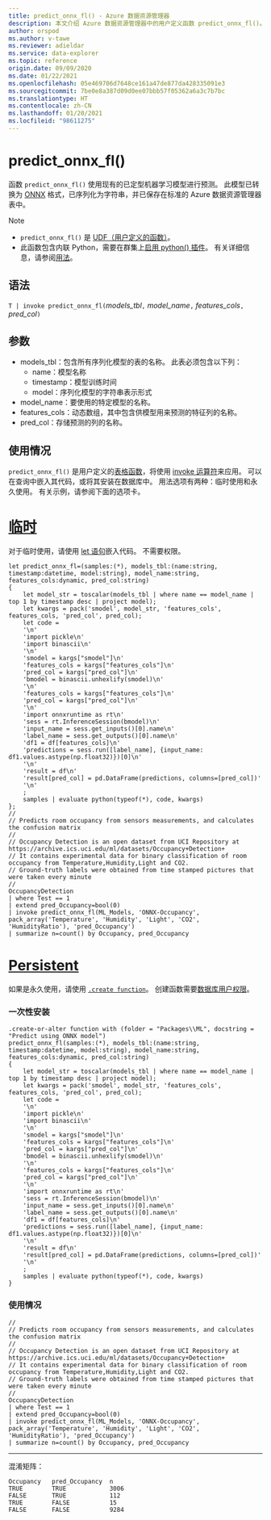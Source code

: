 ```yaml
---
title: predict_onnx_fl() - Azure 数据资源管理器
description: 本文介绍 Azure 数据资源管理器中的用户定义函数 predict_onnx_fl()。
author: orspod
ms.author: v-tawe
ms.reviewer: adieldar
ms.service: data-explorer
ms.topic: reference
origin.date: 09/09/2020
ms.date: 01/22/2021
ms.openlocfilehash: 05e469706d7648ce161a47de877da428335091e3
ms.sourcegitcommit: 7be0e8a387d09d0ee07bbb57f05362a6a3c7b7bc
ms.translationtype: HT
ms.contentlocale: zh-CN
ms.lasthandoff: 01/20/2021
ms.locfileid: "98611275"
---
```

# <a name="predict_onnx_fl"></a>predict_onnx_fl()

函数 `predict_onnx_fl()` 使用现有的已定型机器学习模型进行预测。 此模型已转换为 [ONNX](https://onnx.ai/) 格式，已序列化为字符串，并已保存在标准的 Azure 数据资源管理器表中。

> [!NOTE]
> * `predict_onnx_fl()` 是 [UDF（用户定义的函数）](../query/functions/user-defined-functions.md)。
> * 此函数包含内联 Python，需要在群集上[启用 python() 插件](../query/pythonplugin.md#enable-the-plugin)。 有关详细信息，请参阅[用法](#usage)。

## <a name="syntax"></a>语法

`T | invoke predict_onnx_fl(`*models_tbl*`,` *model_name*`,` *features_cols*`,` *pred_col*`)`

## <a name="arguments"></a>参数

* models_tbl：包含所有序列化模型的表的名称。 此表必须包含以下列：
    * name：模型名称
    * timestamp：模型训练时间
    * model：序列化模型的字符串表示形式
* model_name：要使用的特定模型的名称。
* features_cols：动态数组，其中包含供模型用来预测的特征列的名称。
* pred_col：存储预测的列的名称。

## <a name="usage"></a>使用情况

`predict_onnx_fl()` 是用户定义的[表格函数](../query/functions/user-defined-functions.md#tabular-function)，将使用 [invoke 运算符](../query/invokeoperator.md)来应用。 可以在查询中嵌入其代码，或将其安装在数据库中。 用法选项有两种：临时使用和永久使用。 有关示例，请参阅下面的选项卡。

# <a name="ad-hoc"></a>[临时](#tab/adhoc)

对于临时使用，请使用 [let 语句](../query/letstatement.md)嵌入代码。 不需要权限。

<!-- csl: https://help.kusto.chinacloudapi.cn:443/Samples -->
```kusto
let predict_onnx_fl=(samples:(*), models_tbl:(name:string, timestamp:datetime, model:string), model_name:string, features_cols:dynamic, pred_col:string)
{
    let model_str = toscalar(models_tbl | where name == model_name | top 1 by timestamp desc | project model);
    let kwargs = pack('smodel', model_str, 'features_cols', features_cols, 'pred_col', pred_col);
    let code =
    '\n'
    'import pickle\n'
    'import binascii\n'
    '\n'
    'smodel = kargs["smodel"]\n'
    'features_cols = kargs["features_cols"]\n'
    'pred_col = kargs["pred_col"]\n'
    'bmodel = binascii.unhexlify(smodel)\n'
    '\n'
    'features_cols = kargs["features_cols"]\n'
    'pred_col = kargs["pred_col"]\n'
    '\n'
    'import onnxruntime as rt\n'
    'sess = rt.InferenceSession(bmodel)\n'
    'input_name = sess.get_inputs()[0].name\n'
    'label_name = sess.get_outputs()[0].name\n'
    'df1 = df[features_cols]\n'
    'predictions = sess.run([label_name], {input_name: df1.values.astype(np.float32)})[0]\n'
    '\n'
    'result = df\n'
    'result[pred_col] = pd.DataFrame(predictions, columns=[pred_col])'
    '\n'
    ;
    samples | evaluate python(typeof(*), code, kwargs)
};
//
// Predicts room occupancy from sensors measurements, and calculates the confusion matrix
//
// Occupancy Detection is an open dataset from UCI Repository at https://archive.ics.uci.edu/ml/datasets/Occupancy+Detection+
// It contains experimental data for binary classification of room occupancy from Temperature,Humidity,Light and CO2.
// Ground-truth labels were obtained from time stamped pictures that were taken every minute
//
OccupancyDetection 
| where Test == 1
| extend pred_Occupancy=bool(0)
| invoke predict_onnx_fl(ML_Models, 'ONNX-Occupancy', pack_array('Temperature', 'Humidity', 'Light', 'CO2', 'HumidityRatio'), 'pred_Occupancy')
| summarize n=count() by Occupancy, pred_Occupancy
```

# <a name="persistent"></a>[Persistent](#tab/persistent)

如果是永久使用，请使用 [`.create function`](../management/create-function.md)。 创建函数需要[数据库用户权限](../management/access-control/role-based-authorization.md)。

### <a name="one-time-installation"></a>一次性安装

<!-- csl: https://help.kusto.chinacloudapi.cn:443/Samples -->
```kusto
.create-or-alter function with (folder = "Packages\\ML", docstring = "Predict using ONNX model")
predict_onnx_fl(samples:(*), models_tbl:(name:string, timestamp:datetime, model:string), model_name:string, features_cols:dynamic, pred_col:string)
{
    let model_str = toscalar(models_tbl | where name == model_name | top 1 by timestamp desc | project model);
    let kwargs = pack('smodel', model_str, 'features_cols', features_cols, 'pred_col', pred_col);
    let code =
    '\n'
    'import pickle\n'
    'import binascii\n'
    '\n'
    'smodel = kargs["smodel"]\n'
    'features_cols = kargs["features_cols"]\n'
    'pred_col = kargs["pred_col"]\n'
    'bmodel = binascii.unhexlify(smodel)\n'
    '\n'
    'features_cols = kargs["features_cols"]\n'
    'pred_col = kargs["pred_col"]\n'
    '\n'
    'import onnxruntime as rt\n'
    'sess = rt.InferenceSession(bmodel)\n'
    'input_name = sess.get_inputs()[0].name\n'
    'label_name = sess.get_outputs()[0].name\n'
    'df1 = df[features_cols]\n'
    'predictions = sess.run([label_name], {input_name: df1.values.astype(np.float32)})[0]\n'
    '\n'
    'result = df\n'
    'result[pred_col] = pd.DataFrame(predictions, columns=[pred_col])'
    '\n'
    ;
    samples | evaluate python(typeof(*), code, kwargs)
}
```

### <a name="usage"></a>使用情况

<!-- csl: https://help.kusto.chinacloudapi.cn:443/Samples -->
```kusto
//
// Predicts room occupancy from sensors measurements, and calculates the confusion matrix
//
// Occupancy Detection is an open dataset from UCI Repository at https://archive.ics.uci.edu/ml/datasets/Occupancy+Detection+
// It contains experimental data for binary classification of room occupancy from Temperature,Humidity,Light and CO2.
// Ground-truth labels were obtained from time stamped pictures that were taken every minute
//
OccupancyDetection 
| where Test == 1
| extend pred_Occupancy=bool(0)
| invoke predict_onnx_fl(ML_Models, 'ONNX-Occupancy', pack_array('Temperature', 'Humidity', 'Light', 'CO2', 'HumidityRatio'), 'pred_Occupancy')
| summarize n=count() by Occupancy, pred_Occupancy
```

---

混淆矩阵：
<!-- csl: https://help.kusto.chinacloudapi.cn:443/Samples -->
```kusto
Occupancy   pred_Occupancy  n
TRUE        TRUE            3006
FALSE       TRUE            112
TRUE        FALSE           15
FALSE       FALSE           9284
```

